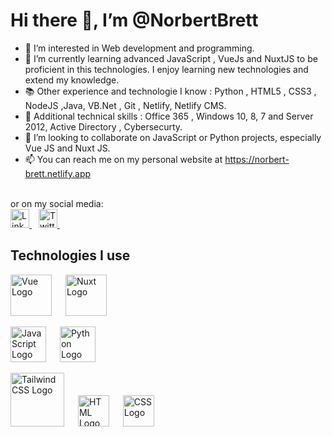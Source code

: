 # Hi there 👋, I’m @NorbertBrett

- 👀 I’m interested in Web development and programming.
- 🌱 I’m currently learning advanced JavaScript , VueJs and NuxtJS to be proficient in this technologies. I enjoy learning new technologies and extend my knowledge.
- 📚 Other experience and technologie I know : Python , HTML5 , CSS3 , NodeJS ,Java,  VB.Net , Git , Netlify, Netlify CMS.
- 💽 Additional technical skills : Office 365 , Windows 10, 8, 7 and Server 2012, Active Directory , Cybersecurty.
- 💞️ I’m looking to collaborate on JavaScript or Python projects, especially Vue JS and Nuxt JS.
- 📫 You can reach me on my personal website at https://norbert-brett.netlify.app
<br>
or on my social media:
<br>

<a href="https://www.linkedin.com/in/norbert-brett/">
  <img src="https://cdn.worldvectorlogo.com/logos/linkedin-icon-2.svg" title="LinkedIn" alt="Linkedin Account" width="30" />
</a> &ensp;
<a href="https://twitter.com/Norbert_Brett">
  <img src="https://cdn.worldvectorlogo.com/logos/twitter-3.svg" title="Twitter" alt="Twitter Account" width="30" />
</a> &ensp;

<br>

## Technologies I use


<img src="https://cdn.svgporn.com/logos/vue.svg" title="Vue JS" alt="Vue Logo" width="66" /> &emsp;
<img src="https://cdn.svgporn.com/logos/nuxt-icon.svg" title="Nuxt JS" alt="Nuxt Logo" width="66"  /> &emsp;

<img src="https://cdn.worldvectorlogo.com/logos/logo-javascript.svg" title="JavaScript" alt="JavaScript Logo" width="57" /> &emsp;
<img src="https://cdn.svgporn.com/logos/python.svg" title="Python" alt="Python Logo" width="57" /> &emsp;


<img src="https://cdn.worldvectorlogo.com/logos/tailwind-css-2.svg" title="Tailwind CSS" alt="Tailwind CSS Logo" width="86" /> &emsp;
<img src="https://cdn.worldvectorlogo.com/logos/html-1.svg" title="HTML" alt="HTML Logo" width="50" /> &emsp;
<img src="https://cdn.worldvectorlogo.com/logos/css-3.svg" title="CSS" alt="CSS Logo" width="50" /> &emsp;
<!---
NorbertBrett/NorbertBrett is a ✨ special ✨ repository because its `README.md` (this file) appears on your GitHub profile.
You can click the Preview link to take a look at your changes.
--->
